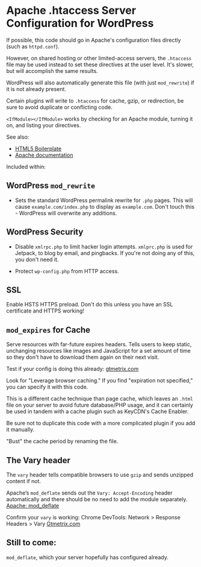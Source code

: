 # Apache .htaccess Server Configuration for WordPress

 If possible, this code should go in Apache's configuration files directly (such as `httpd.conf`).

However, on shared hosting or other limited-access servers, the `.htaccess` file may be used instead to set these directives at the user level. It's slower, but will accomplish the same results.

WordPress will also automatically generate this file (with just `mod_rewrite`) if it is not already present.

Certain plugins will write to `.htaccess` for cache, gzip, or redirection, be sure to avoid duplicate or conflicting code.

`<IfModule></IfModule>` works by checking for an Apache module, turning it on, and listing your directives.

See also:
* [HTML5 Boilerplate](https://github.com/h5bp/html5-boilerplate/blob/master/dist/.htaccess)
* [Apache documentation](https://httpd.apache.org/docs/current/howto/htaccess.html)

Included within:

## WordPress `mod_rewrite`

* Sets the standard WordPress permalink rewrite for `.php` pages. This will cause `example.com/index.php` to display as `example.com`. Don't touch this - WordPress will overwrite any additions.

## WordPress Security

* Disable `xmlrpc.php` to limit hacker login attempts. `xmlprc.php` is used for Jetpack, to blog by email, and pingbacks. If you're not doing any of this, you don't need it.

* Protect `wp-config.php` from HTTP access.

## SSL

Enable HSTS HTTPS preload. Don't do this unless you have an SSL certificate and HTTPS working!

## `mod_expires` for Cache

Serve resources with far-future expires headers. Tells users to keep static, unchanging resources like images and JavaScript for a set amount of time so they don't have to download them again on their next visit.

Test if your config is doing this already: [gtmetrix.com](https://gtmetrix.com/)

Look for "Leverage browser caching." If you find "expiration not specified," you can specify it with this code.

This is a different cache technique than page cache, which leaves an `.html` file on your server to avoid future database/PHP usage, and
it can certainly be used in tandem with a cache plugin such as KeyCDN's Cache Enabler.

Be sure not to duplicate this code with a more complicated plugin if you add it manually.

"Bust" the cache period by renaming the file.

## The Vary header

The `vary` header tells compatible browsers to use `gzip` and sends unzipped content if not.

Apache’s `mod_deflate` sends out the `Vary: Accept-Encoding` header automatically and there should be no need to add the module separately.
[Apache: mod_deflate](https://httpd.apache.org/docs/2.4/mod/mod_deflate.html)

Confirm your `vary` is working:
Chrome DevTools: Network > Response Headers > Vary
[Gtmetrix.com](https://gtmetrix.com/)

## Still to come:

`mod_deflate`, which your server hopefully has configured already.
